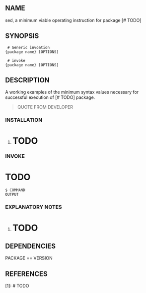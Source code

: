 ## NAME
 sed, a minimum viable operating instruction for package [# TODO]

## SYNOPSIS

```lang-sh
 # Generic invoation
{package name} [OPTIONS]
```

```lang-sh
 # invoke
{package name} [OPTIONS]
```

## DESCRIPTION
A working examples of the minimum syntax values necessary for successful execution of [# ️TODO] package.

> QUOTE FROM DEVELOPER

### INSTALLATION

1. # ️TODO

### INVOKE

 # ️TODO


```lang-sh
$ COMMAND
OUTPUT
```

### EXPLANATORY NOTES

1. # ️TODO

## DEPENDENCIES

PACKAGE == VERSION

## REFERENCES

  [1]: # ️TODO

